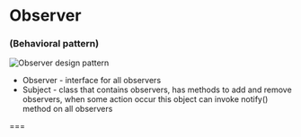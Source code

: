 # Observer
### (Behavioral pattern)

![Observer design pattern](https://upload.wikimedia.org/wikipedia/commons/8/8d/Observer.svg)

* Observer - interface for all observers
* Subject - class that contains observers, has methods to add and remove observers, when some action occur this
object can invoke notify() method on all observers

===